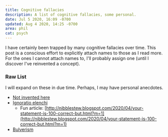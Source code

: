 ```yaml
---
title: Cognitive fallacies
description: A list of cognitive fallacies, some personal.
date: Jul 5 2020, 16:09 -0700
updated: Aug 4 2020, 14:25 -0700
area: phil
cat: psych
---
```


I have certainly been trapped by many cognitive fallacies over time. This
post is a conscious effort to explicitly attach names to those as I read more.
For the ones I cannot attach names to, I'll probably assign one (until I
discover I've reinvented a concept).

### Raw List

I will expand on these in due time. Perhaps, I may have personal anecdotes.

- [Not invented here](https://en.wikipedia.org/wiki/Not_invented_here)
- [Ignoratio elenchi](https://en.wikipedia.org/wiki/Irrelevant_conclusion)
  - Fun article: [http://nibblestew.blogspot.com/2020/04/your-statement-is-100-correct-but.html?m=1](http://nibblestew.blogspot.com/2020/04/your-statement-is-100-correct-but.html?m=1)
- [Bulverism](https://en.wikipedia.org/wiki/Bulverism)
